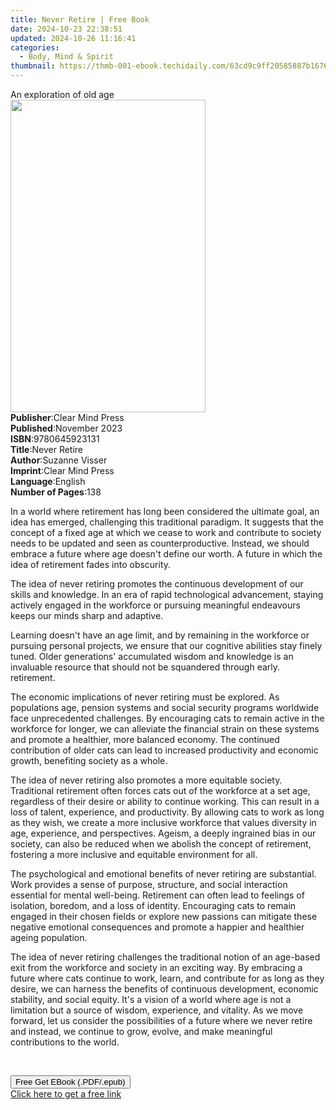 ```yaml
---
title: Never Retire | Free Book
date: 2024-10-23 22:38:51
updated: 2024-10-26 11:16:41
categories:
  - Body, Mind & Spirit
thumbnail: https://thmb-001-ebook.techidaily.com/63cd9c9ff20585887b1676cda2f75f24828254e49ff841b72138d7400c4ef0d7.jpg
---
```

<main id="book-container">
  <div class="flex flex-col">
    <div class="book-brief flex-1 py-6 px-4 sm:p-6 md:py-10 md:px-8">
      <!-- brief-->
      <div class="book-brief-main">An exploration of old age</div>
    </div>
    <div
      class="book-meta-info flex-1 grid gap-4 col-start-1 col-end-3 row-start-1 sm:mb-6 sm:grid-cols-4 lg:gap-6 lg:col-start-2 lg:row-end-6 lg:row-span-6 lg:mb-0"
    >
      <div
        class="book-meta-info-left place-content-center mt-4 p-4 text-sm leading-6 col-start-2 col-span-2 dark:text-slate-400"
      >
        <img
          class="w-full h-500 object-cover rounded-lg sm:h-255 sm:col-span-2 lg:col-span-full"
          src="https://img-001-ebook.techidaily.com/203769452add312ae44d0eb2734099a5783af73c0b83c3c9ea4680920022204e.jpg"
          alt=""
          width="312"
          height="500"
        />
      </div>
      <div
        class="book-meta-info-right mt-2 col-start-1 row-start-2 col-span-3 self-center"
      >
        <!-- meta data  -->
        <div class="flex flex-col px-4 md:px-8">
          <div class="flex-1">
            <strong>Publisher</strong>:<span class="px-2"
              >Clear Mind Press</span
            >
          </div>
          <div class="flex-1">
            <strong>Published</strong>:<span class="px-2">November 2023</span>
          </div>
          <div class="flex-1">
            <strong>ISBN</strong>:<span class="px-2">9780645923131</span>
          </div>
          <div class="flex-1">
            <strong>Title</strong>:<span class="px-2">Never Retire</span>
          </div>
          <div class="flex-1">
            <strong>Author</strong>:<span class="px-2">Suzanne Visser</span>
          </div>
          <div class="flex-1">
            <strong>Imprint</strong>:<span class="px-2">Clear Mind Press</span>
          </div>
          <div class="flex-1">
            <strong>Language</strong>:<span class="px-2">English</span>
          </div>
          <div class="flex-1">
            <strong>Number of Pages</strong>:<span class="px-2">138</span>
          </div>
        </div>
      </div>
    </div>
    <div class="book-description flex-1 py-6 px-4 sm:p-6 md:py-10 md:px-8">
      <div class="book-description-main">
        <div accordion-content="" id="description">
          <p>
            In a world where retirement has long been considered the ultimate
            goal, an idea has emerged, challenging this traditional paradigm. It
            suggests that the concept of a fixed age at which we cease to work
            and contribute to society needs to be updated and seen as
            counterproductive. Instead, we should embrace a future where age
            doesn't define our worth. A future in which the idea of retirement
            fades into obscurity.
          </p>
          <p>
            The idea of never retiring promotes the continuous development of
            our skills and knowledge. In an era of rapid technological
            advancement, staying actively engaged in the workforce or pursuing
            meaningful endeavours keeps our minds sharp and adaptive.
          </p>
          <p>
            Learning doesn't have an age limit, and by remaining in the
            workforce or pursuing personal projects, we ensure that our
            cognitive abilities stay finely tuned. Older generations'
            accumulated wisdom and knowledge is an invaluable resource that
            should not be squandered through early. retirement.
          </p>
          <p>
            The economic implications of never retiring must be explored. As
            populations age, pension systems and social security programs
            worldwide face unprecedented challenges. By encouraging cats to
            remain active in the workforce for longer, we can alleviate the
            financial strain on these systems and promote a healthier, more
            balanced economy. The continued contribution of older cats can lead
            to increased productivity and economic growth, benefiting society as
            a whole.
          </p>
          <p>
            The idea of never retiring also promotes a more equitable society.
            Traditional retirement often forces cats out of the workforce at a
            set age, regardless of their desire or ability to continue working.
            This can result in a loss of talent, experience, and productivity.
            By allowing cats to work as long as they wish, we create a more
            inclusive workforce that values diversity in age, experience, and
            perspectives. Ageism, a deeply ingrained bias in our society, can
            also be reduced when we abolish the concept of retirement, fostering
            a more inclusive and equitable environment for all.
          </p>
          <p>
            The psychological and emotional benefits of never retiring are
            substantial. Work provides a sense of purpose, structure, and social
            interaction essential for mental well-being. Retirement can often
            lead to feelings of isolation, boredom, and a loss of identity.
            Encouraging cats to remain engaged in their chosen fields or explore
            new passions can mitigate these negative emotional consequences and
            promote a happier and healthier ageing population.
          </p>
          <p>
            The idea of never retiring challenges the traditional notion of an
            age-based exit from the workforce and society in an exciting way. By
            embracing a future where cats continue to work, learn, and
            contribute for as long as they desire, we can harness the benefits
            of continuous development, economic stability, and social equity.
            It's a vision of a world where age is not a limitation but a source
            of wisdom, experience, and vitality. As we move forward, let us
            consider the possibilities of a future where we never retire and
            instead, we continue to grow, evolve, and make meaningful
            contributions to the world.
          </p>
          <p><br /></p>
        </div>
        <div class="accordion-fader"></div>
      </div>
    </div>
    <div class="book-excerpts flex-1 py-6 px-4 sm:p-6 md:py-10 md:px-8"></div>
    <div
      class="book-about-author flex-1 py-6 px-4 sm:p-6 md:py-10 md:px-8"
    ></div>
    <div class="book-free-get flex-1 py-6 px-4 sm:p-6 md:py-10 md:px-8">
      <button
        id="btn-free-get"
        class="bg-blue-500 hover:bg-blue-700 text-white font-bold py-2 px-4 rounded"
      >
        Free Get EBook (.PDF/.epub)
      </button>
      <div id="countdown-display" class="px-2 text-lg mt-2"></div>
      <a
        id="free-link"
        class="hidden bg-blue-500 hover:bg-blue-700 text-white font-bold py-2 px-4 rounded"
        href="https://www.ebooks.com/en-us/book/211158463/never-retire/suzanne-visser/"
        target="_blank"
        >Click here to get a free link</a
      >
    </div>
    <script>
      let countdownTime = 0;
      let countdownInterval = null;
      document
        .getElementById('btn-free-get')
        .addEventListener('click', startCountdown);
      function startCountdown() {
        countdownTime = new Date().getTime() + 60000 * 3;
        countdownInterval = setInterval(updateCountdown, 1000);
        document.getElementById('btn-free-get').disabled = true;
        document
          .getElementById('btn-free-get')
          .classList.add('bg-gray-500', 'cursor-not-allowed');
      }
      function updateCountdown() {
        let currentTime = new Date().getTime();
        let timeLeft = countdownTime - currentTime;
        let secondsLeft = Math.floor(timeLeft / 1000);
        document.getElementById('countdown-display').innerHTML =
          `Remaining time: ${secondsLeft} seconds.`;
        if (secondsLeft <= 0) {
          clearInterval(countdownInterval);
          document.getElementById('btn-free-get').classList.add('hidden');
          document.getElementById('free-link').classList.remove('hidden');
          document.getElementById('countdown-display').innerHTML = '';
        }
      }
    </script>
  </div>
</main>
